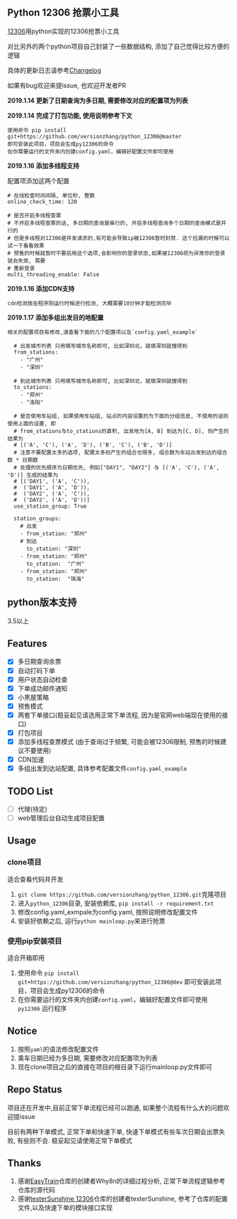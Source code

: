 Python 12306 抢票小工具
-----------------

[12306](http://www.12306.cn/)用python实现的12306抢票小工具

对比另外的两个python项目自己封装了一些数据结构, 添加了自己觉得比较方便的逻辑

具体的更新日志请参考[Changelog](/Changelog.md)

如果有bug欢迎来提issue, 也欢迎开发者PR

**2019.1.14 更新了日期查询为多日期, 需要修改对应的配置项为列表**

**2019.1.14 完成了打包功能, 使用说明参考下文**

```
使用命令 pip install git+https://github.com/versionzhang/python_12306@master
即可安装此项目，项目会生成py12306的命令
在你需要运行的文件夹内创建config.yaml，编辑好配置文件即可使用
```

**2019.1.16 添加多线程支持**

配置项添加这两个配置
```
# 在线检查时间间隔, 单位秒, 整数
online_check_time: 120

# 是否开启多线程查票
# 不开启多线程查票的话, 多日期的查询是串行的, 开启多线程查询多个日期的查询模式是并行的
# 但是多线程对12306是并发请求的,有可能会导致ip被12306暂时封禁. 这个捡漏的时候可以试一下看看效果
# 预售的时候就暂时不要启用这个选项,会影响你的登录状态,如果被12306视为异常你的登录就会失效, 需要
# 重新登录
multi_threading_enable: False
```

**2019.1.16 添加CDN支持**

```
cdn检测放在程序刚运行时候进行检测, 大概需要10分钟才能检测完毕
```

**2019.1.17 添加多组出发目的地配置**

```
相关的配置项目有修改,请查看下面的几个配置项以及`config.yaml_example`

  # 出发城市列表 只用填写城市名称即可, 比如深圳北，就填深圳就搜得到
  from_stations:
    - "广州"
    - "深圳"

  # 到达城市列表 只用填写城市名称即可, 比如深圳北，就填深圳就搜得到
  to_stations:
    - "郑州"
    - "洛阳"

  # 是否使用车站组, 如果使用车站组, 站点的内容设置的为下面的分组信息, 不使用的话则使用上面的设置, 即
  # from_stations与to_stations的直积, 出发地为[A, B] 到达为[C, D], 则产生的结果为
  # [('A', 'C'), ('A', 'D'), ('B', 'C'), ('B', 'D')]
  # 注意不要配置太多的选项, 配置太多则产生的组合也很多, 组合数为车站出发到达的组合数 * 日期数
  # 处理的优先顺序为日期优先, 例如["DAY1", "DAY2"] 与 [('A', 'C'), ('A', 'D')] 生成的结果为
  # [('DAY1', ('A', 'C')),
  #  ('DAY1', ('A', 'D')),
  #  ('DAY2', ('A', 'C')),
  #  ('DAY2', ('A', 'D'))]
  use_station_group: True

  station_groups:
    # 出发
    - from_station: "郑州"
    # 到达
      to_station: "深圳"
    - from_station: "郑州"
      to_station:  "广州"
    - from_station: "郑州"
      to_station:  "珠海"
```
## python版本支持

3.5以上

## Features

- [x] 多日期查询余票
- [x] 自动打码下单
- [x] 用户状态自动检查
- [x] 下单成功邮件通知
- [x] 小黑屋策略
- [x] 预售模式
- [x] 两套下单接口(稳妥起见请选用正常下单流程, 因为是官网web端现在使用的接口)
- [x] 打包项目
- [x] 添加多线程查票模式 (由于查询过于频繁, 可能会被12306限制, 预售的时候建议不要使用)
- [x] CDN加速
- [x] 多组出发到达站配置, 具体参考配置文件`config.yaml_example`

## TODO List

- [ ] 代理(待定)
- [ ] web管理后台自动生成项目配置

## Usage

### clone项目

适合查看代码并开发

1. `git clone https://github.com/versionzhang/python_12306.git`克隆项目
1. 进入`python_12306`目录, 安装依赖库, `pip install -r requirement.txt`
2. 修改config.yaml_exmpale为config.yaml, 按照说明修改配置文件
3. 安装好依赖之后, 运行`python mainloop.py`来进行抢票

### 使用pip安装项目

适合开箱即用

1. 使用命令 `pip install git+https://github.com/versionzhang/python_12306@dev`
即可安装此项目，项目会生成py12306的命令
2. 在你需要运行的文件夹内创建`config.yaml`，编辑好配置文件即可使用 `py12306` 运行程序


## Notice

1. 按照`yaml`的语法修改配置文件
2. 乘车日期已经为多日期, 需要修改对应配置项为列表
3. 现在clone项目之后的直接在项目的根目录下运行mainloop.py文件即可

## Repo Status

项目还在开发中,目前正常下单流程已经可以跑通, 如果整个流程有什么大的问题欢迎提issue

目前有两种下单模式, 正常下单和快速下单, 快速下单模式有些车次日期会出票失败, 有些则不会. 稳妥起见请使用正常下单模式

## Thanks

1. 感谢[EasyTrain](https://github.com/Why8n/EasyTrain)仓库的创建者Why8n的详细过程分析, 正常下单流程逻辑参考仓库的源代码
2. 感谢[testerSunshine 12306](https://github.com/testerSunshine/12306)仓库的创建者testerSunshine, 参考了仓库的配置文件,以及快速下单的模块接口实现
